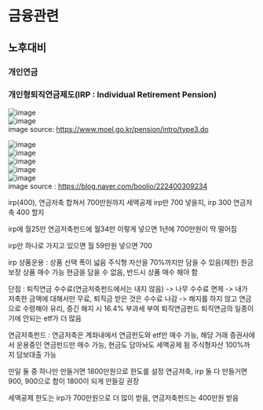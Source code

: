 # 금융관련
## 노후대비
### 개인연금
### 개인형퇴직연금제도(IRP : Individual Retirement Pension)
![image](https://user-images.githubusercontent.com/44331989/137589466-df8f17e8-798c-4201-81a5-42b83f0edcb4.png) <br>
![image](https://user-images.githubusercontent.com/44331989/137589476-dc332ea7-9e2f-41bf-a896-a3cb4deeda15.png) <br>
image source: https://www.moel.go.kr/pension/intro/type3.do <br>

![image](https://user-images.githubusercontent.com/44331989/137589589-d0599673-b113-427a-85f6-fb638c5451b4.png) <br>
![image](https://user-images.githubusercontent.com/44331989/137589592-26dd8463-c76e-42a6-9fbd-de960aaf027f.png) <br>
![image](https://user-images.githubusercontent.com/44331989/137589596-d4cd38d9-3823-400c-8c03-bef903e1220f.png) <br>
![image](https://user-images.githubusercontent.com/44331989/137589599-a04a5f71-2fde-4365-adec-ef1ea36c4fd7.png) <br>
![image](https://user-images.githubusercontent.com/44331989/137589606-bba95a60-4bb0-4d8e-89da-0009c9631768.png) <br>
image source : https://blog.naver.com/boolio/222400309234 <br>

irp(400), 연금저축 합쳐서 700만원까지 세액공제
irp만 700 넣을지,
irp 300 연금저축 400 할지

irp에 월25만
연금저축펀드에 월34만
이렇게 넣으면 1년에 700만원이 딱 떨어짐

irp만 하나로 가지고 있으면 월 59만원 넣으면 700

irp 상품운용 : 
상품 선택 폭이 넓음
주식형 자산을 70%까지만 담을 수 있음(제한)
원금보장 상품 매수 가능
현금을 담을 수 없음, 반드시 상품 매수 해야 함

단점 : 퇴직연금 수수료(연금저축펀드에서는 내지 않음) -> 나무 수수료 면제
-> 내가 저축한 금액에 대해서만 무료, 퇴직금 받은 것은 수수료 나감
-> 해지를 하지 않고 연금으로 수령해야 유리, 증긴 해지 시 16.4% 부과세 부여
퇴직연금펀드
퇴직연금의 일종이기에 안되는 etf가 더 많음

연금저축펀드 : 
연금저축은 계좌내에서 연금펀도와 etf만 매수 가능, 해당 거래 증권사에서 운용중인 연금펀드만 매수 가능,
현금도 담아놔도 세액공제 됨
주식형자산 100%까지
담보대출 가능

만일 둘 중 하나만 만들거면 1800만원으로 한도를 설정
연금저축, irp 둘 다 만들거면 900, 900으로 합이 1800이 되게 만들길 권장 

세액공제 한도는 irp가 700만원으로 더 많이 받음, 연금저축펀드는 400만원 받음




